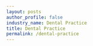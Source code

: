 ```yaml
---
layout: posts 
author_profile: false 
industry_name: Dental Practice
title: Dental Practice
permalink: /dental-practice
---
```

